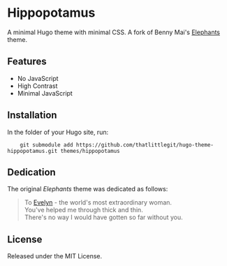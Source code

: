 # Hippopotamus 
A minimal Hugo theme with minimal CSS. A fork of Benny Mai's [Elephants](https://gitlab.com/meibenny/elephants)
theme.

## Features
* No JavaScript
* High Contrast
* Minimal JavaScript

## Installation
In the folder of your Hugo site, run:
```
    git submodule add https://github.com/thatlittlegit/hugo-theme-hippopotamus.git themes/hippopotamus
```

## Dedication
The original *Elephants* theme was dedicated as follows: 
> To [Evelyn](https://www.evelynyeung.com) - the world's most extraordinary woman.  
> You've helped me through thick and thin.  
> There's no way I would have gotten so far without you.

## License
Released under the MIT License.
